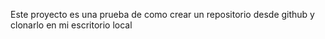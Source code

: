 Este proyecto es una prueba de como crear un repositorio desde github y clonarlo en mi escritorio local